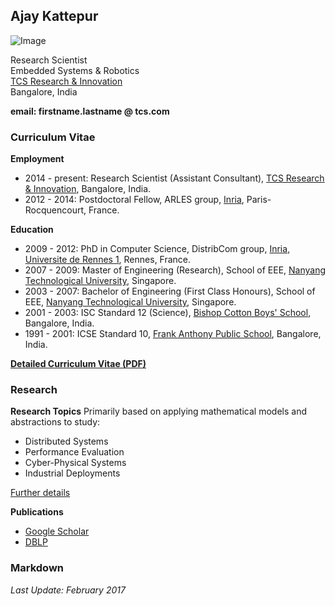 ## Ajay Kattepur

![Image](https://ajaykattepur.github.io/ajaykattepur/ajay.jpg)

Research Scientist           
Embedded Systems & Robotics  
[TCS Research & Innovation](http://research-innovation.tcs.com/research/Pages/default.aspx)  
Bangalore, India

**email: firstname.lastname @ tcs.com**   
   
 
 
### Curriculum Vitae

**Employment**
- 2014 - present: Research Scientist (Assistant Consultant), [TCS Research & Innovation](http://research-innovation.tcs.com/research/Pages/default.aspx), Bangalore, India.
- 2012 - 2014: Postdoctoral Fellow, ARLES group, [Inria](https://www.inria.fr/en/), Paris-Rocquencourt, France.

**Education**
- 2009 - 2012: PhD in Computer Science, DistribCom group, [Inria](https://www.inria.fr/en/), [Universite de Rennes 1](https://www.univ-rennes1.fr/), Rennes, France. 
- 2007 - 2009: Master of Engineering (Research), School of EEE, [Nanyang Technological University](http://www.ntu.edu.sg), Singapore.
- 2003 - 2007: Bachelor of Engineering (First Class Honours), School of EEE, [Nanyang Technological University](http://www.ntu.edu.sg), Singapore.
- 2001 - 2003: ISC Standard 12 (Science), [Bishop Cotton Boys' School](http://www.cottonboys.com/), Bangalore, India.
- 1991 - 2001: ICSE Standard 10, [Frank Anthony Public School](http://www.fapsbangalore.com/), Bangalore, India.

[**Detailed Curriculum Vitae (PDF)**](https://ajaykattepur.github.io/ajaykattepur/ajay_kattepur_cv.pdf)

 
 
### Research

**Research Topics**
Primarily based on applying mathematical models and abstractions to study:
- Distributed Systems 
- Performance Evaluation
- Cyber-Physical Systems
- Industrial Deployments

[Further details](https://ajaykattepur.github.io/ajaykattepur/projects) 

**Publications**
- [Google Scholar](https://scholar.google.com/citations?user=UFFGGzEAAAAJ)
- [DBLP](http://dblp.uni-trier.de/pers/hd/k/Kattepur:Ajay)



### Markdown



_Last Update: February 2017_
